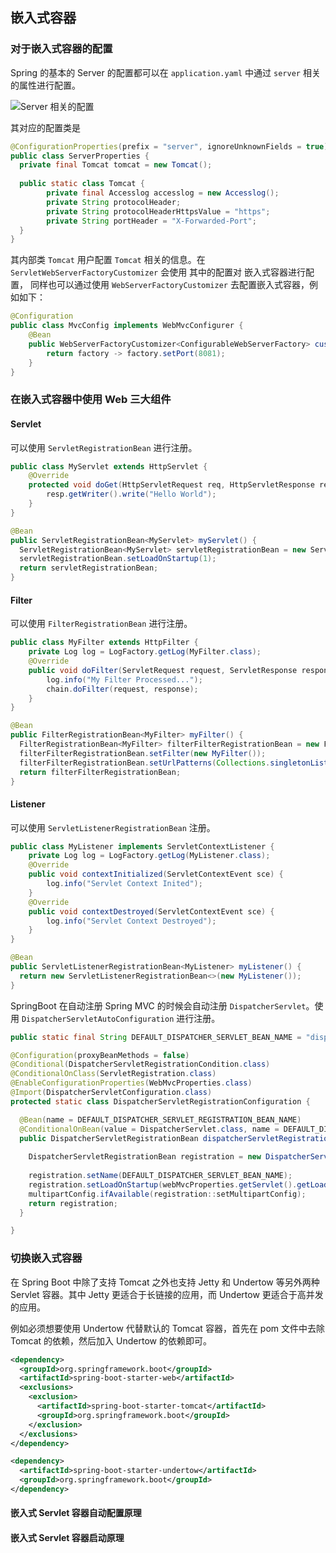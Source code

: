## 嵌入式容器

### 对于嵌入式容器的配置

Spring 的基本的 Server 的配置都可以在 `application.yaml` 中通过 `server` 相关的属性进行配置。

![Server 相关的配置](http://img.sangzhenya.com/Snipaste_2019-12-16_23-11-06.png)

其对应的配置类是 

```java
@ConfigurationProperties(prefix = "server", ignoreUnknownFields = true)
public class ServerProperties {
  private final Tomcat tomcat = new Tomcat();
  
  public static class Tomcat {
		private final Accesslog accesslog = new Accesslog();
		private String protocolHeader;
		private String protocolHeaderHttpsValue = "https";
		private String portHeader = "X-Forwarded-Port";
  }
}
```

其内部类 `Tomcat` 用户配置 `Tomcat` 相关的信息。在 `ServletWebServerFactoryCustomizer` 会使用 其中的配置对 嵌入式容器进行配置， 同样也可以通过使用 `WebServerFactoryCustomizer` 去配置嵌入式容器，例如如下：

```java
@Configuration
public class MvcConfig implements WebMvcConfigurer {
    @Bean
    public WebServerFactoryCustomizer<ConfigurableWebServerFactory> customizer() {
        return factory -> factory.setPort(8081);
    }
}
```

### 在嵌入式容器中使用 Web 三大组件

#### Servlet

可以使用 `ServletRegistrationBean` 进行注册。

```java
public class MyServlet extends HttpServlet {
    @Override
    protected void doGet(HttpServletRequest req, HttpServletResponse resp) throws IOException {
        resp.getWriter().write("Hello World");
    }
}

@Bean
public ServletRegistrationBean<MyServlet> myServlet() {
  ServletRegistrationBean<MyServlet> servletRegistrationBean = new ServletRegistrationBean<>(new MyServlet(), "/servlet");
  servletRegistrationBean.setLoadOnStartup(1);
  return servletRegistrationBean;
}
```



#### Filter

可以使用 `FilterRegistrationBean` 进行注册。

```java
public class MyFilter extends HttpFilter {
    private Log log = LogFactory.getLog(MyFilter.class);
    @Override
    public void doFilter(ServletRequest request, ServletResponse response, FilterChain chain) throws IOException, ServletException {
        log.info("My Filter Processed...");
        chain.doFilter(request, response);
    }
}

@Bean
public FilterRegistrationBean<MyFilter> myFilter() {
  FilterRegistrationBean<MyFilter> filterFilterRegistrationBean = new FilterRegistrationBean<>();
  filterFilterRegistrationBean.setFilter(new MyFilter());
  filterFilterRegistrationBean.setUrlPatterns(Collections.singletonList("/servlet"));
  return filterFilterRegistrationBean;
}
```



#### Listener

可以使用 `ServletListenerRegistrationBean` 注册。

```java
public class MyListener implements ServletContextListener {
    private Log log = LogFactory.getLog(MyListener.class);
    @Override
    public void contextInitialized(ServletContextEvent sce) {
        log.info("Servlet Context Inited");
    }
    @Override
    public void contextDestroyed(ServletContextEvent sce) {
        log.info("Servlet Context Destroyed");
    }
}

@Bean
public ServletListenerRegistrationBean<MyListener> myListener() {
  return new ServletListenerRegistrationBean<>(new MyListener());
}
```

SpringBoot 在自动注册 Spring MVC 的时候会自动注册 `DispatcherServlet`。使用 `DispatcherServletAutoConfiguration` 进行注册。

```java
public static final String DEFAULT_DISPATCHER_SERVLET_BEAN_NAME = "dispatcherServlet";

@Configuration(proxyBeanMethods = false)
@Conditional(DispatcherServletRegistrationCondition.class)
@ConditionalOnClass(ServletRegistration.class)
@EnableConfigurationProperties(WebMvcProperties.class)
@Import(DispatcherServletConfiguration.class)
protected static class DispatcherServletRegistrationConfiguration {

  @Bean(name = DEFAULT_DISPATCHER_SERVLET_REGISTRATION_BEAN_NAME)
  @ConditionalOnBean(value = DispatcherServlet.class, name = DEFAULT_DISPATCHER_SERVLET_BEAN_NAME)
  public DispatcherServletRegistrationBean dispatcherServletRegistration(DispatcherServlet dispatcherServlet,
                                                                         WebMvcProperties webMvcProperties, ObjectProvider<MultipartConfigElement> multipartConfig) {
    DispatcherServletRegistrationBean registration = new DispatcherServletRegistrationBean(dispatcherServlet,
                                                                                           webMvcProperties.getServlet().getPath());
    registration.setName(DEFAULT_DISPATCHER_SERVLET_BEAN_NAME);
    registration.setLoadOnStartup(webMvcProperties.getServlet().getLoadOnStartup());
    multipartConfig.ifAvailable(registration::setMultipartConfig);
    return registration;
  }

}
```



### 切换嵌入式容器

在 Spring Boot 中除了支持 Tomcat 之外也支持 Jetty 和 Undertow 等另外两种 Servlet 容器。其中 Jetty 更适合于长链接的应用，而 Undertow 更适合于高并发的应用。

例如必须想要使用 Undertow 代替默认的 Tomcat 容器，首先在 pom 文件中去除 Tomcat 的依赖，然后加入 Undertow 的依赖即可。

```xml
<dependency>
  <groupId>org.springframework.boot</groupId>
  <artifactId>spring-boot-starter-web</artifactId>
  <exclusions>
    <exclusion>
      <artifactId>spring-boot-starter-tomcat</artifactId>
      <groupId>org.springframework.boot</groupId>
    </exclusion>
  </exclusions>
</dependency>

<dependency>
  <artifactId>spring-boot-starter-undertow</artifactId>
  <groupId>org.springframework.boot</groupId>
</dependency>
```

#### 嵌入式 Servlet 容器自动配置原理

#### 嵌入式 Servlet 容器启动原理



